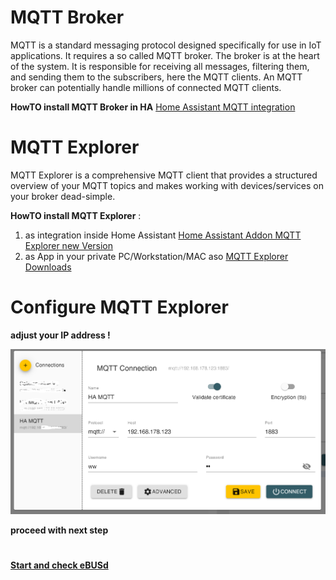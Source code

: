 # MQTT Broker

MQTT is a standard messaging protocol designed specifically for use in IoT applications. It requires a so called MQTT broker.
The broker is at the heart of the system. It is responsible for receiving all messages, filtering them, and sending them to the subscribers, here the MQTT clients. An MQTT broker can potentially handle millions of connected MQTT clients.

**HowTO install MQTT Broker in HA** 
[Home Assistant MQTT integration](https://www.home-assistant.io/integrations/mqtt)
 

# MQTT Explorer

MQTT Explorer is a comprehensive MQTT client that provides a structured overview of your MQTT topics and makes working with 
devices/services on your broker dead-simple.

**HowTO install MQTT Explorer** :

1) as integration inside Home Assistant
[Home Assistant Addon MQTT Explorer new Version](https://community.home-assistant.io/t/addon-mqtt-explorer-new-version/603739)
2) as App in your private PC/Workstation/MAC aso
[MQTT Explorer Downloads](https://mqtt-explorer.com/)

# Configure MQTT Explorer

**adjust your IP address !**

![image](pictures/mqtt_explorer.png)

**proceed with next step** 
#
**[Start and check eBUSd](home_assistant_ebus_2.md)**




